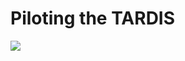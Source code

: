 # Piloting the TARDIS

<img src="https://i.makeagif.com/media/3-19-2015/7vf78g.gif" preview-src="https://i.makeagif.com/media/3-19-2015/7vf78g.gif"/>


